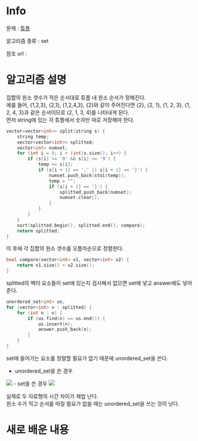 # Info

  

문제 : [튜플](https://programmers.co.kr/learn/courses/30/lessons/64065)

알고리즘 종류 : set

참조 url :

  

# 알고리즘 설명
집합의 원소 갯수가 적은 순서대로 튜플 내 원소 순서가 정해진다.  
예를 들어, {1,2,3}, {2,1}, {1,2,4,3}, {2}와 같이 주어진다면 {2}, {2, 1}, {1, 2, 3}, {1, 2, 4, 3}과 같은 순서이므로 (2, 1, 3, 4)를 나타내게 된다.  
먼저 string에 있는 각 튜플에서 숫자만 따로 저장해야 한다.
```c++
vector<vector<int>> split(string s) {
    string temp;
    vector<vector<int>> splitted;
    vector<int> numset;
    for (int i = 0; i < (int)s.size(); i++) {
        if (s[i] >= '0' && s[i] <= '9') {
            temp += s[i];
            if (s[i + 1] == ',' || s[i + 1] == '}') {
                numset.push_back(stoi(temp));
                temp = "";
                if (s[i + 1] == '}') {
                    splitted.push_back(numset);
                    numset.clear();
                }
            }
        }
    }
    sort(splitted.begin(), splitted.end(), compare);
    return splitted;
}
```
이 후에 각 집합의 원소 갯수를 오름차순으로 정렬한다.
```c++
bool compare(vector<int> v1, vector<int> v2) {
    return v1.size() < v2.size();
}
```
splitted의 벡터 요소들이 set에 있는지 검사해서 없으면 set에 넣고 answer에도 넣어준다.
```c++
unordered_set<int> us;
for (vector<int> v : splitted) {
    for (int n : v) {
        if (us.find(n) == us.end()) {
            us.insert(n);
            answer.push_back(n);
        }              
    }
}
```
set에 들어가는 요소를 정렬할 필요가 없기 때문에 unordered_set을 쓴다.

- unordered_set을 쓴 경우  
<img src="https://user-images.githubusercontent.com/55791128/168124302-129c1152-8687-4fd1-ab3a-74b32ff5a5e8.png">
- set을 쓴 경우  
<img src="https://user-images.githubusercontent.com/55791128/168124974-47a2244c-59bb-4a85-9e5c-b8de80ef738d.png">  

실제로 두 자료형의 시간 차이가 제법 난다.  
원소 수가 적고 순서를 따질 필요가 없을 때는 unordered_set을 쓰는 것이 낫다.

# 새로 배운 내용
